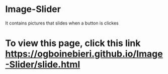 # Image-Slider
It contains pictures that slides when a button is clickes
# To view this page, click this link https://ogboinebieri.github.io/Image-Slider/slide.html

